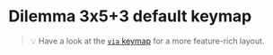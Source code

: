 # Dilemma 3x5+3 default keymap

> :bulb: Have a look at the [`via` keymap](../via) for a more feature-rich layout.
